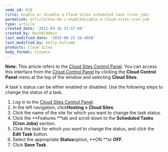 ```yaml
---
node_id: 610
title: Enable or disable a Cloud Sites scheduled task (cron job)
permalink: article/how-do-i-enabledisable-a-cloud-sites-cron-job
type: article
created_date: '2011-03-16 21:57:40'
created_by: RackKCAdmin
last_modified_date: '2015-06-23 16:4058'
last_modified_by: kelly.holcomb
products: Cloud Sites
body_format: tinymce
---
```


**Note:** This article refers to the [Cloud Sites Control
Panel](https://manage.rackspacecloud.com/). You can access this
interface from the [Cloud Control Panel](https://mycloud.rackspace.com/)
by clicking the **Cloud Control Panel** menu at the top of the window
and selecting **Cloud Sites**.

A task's status can be either enabled or disabled. Use the following
steps to change the status of a task.

1.  Log in to the [Cloud Sites Control
    Panel](http://manage.rackspacecloud.com "http://manage.rackspacecloud.com").
2.  In the left navigation, click**Hosting \> Cloud Sites**.
3.  Click the name of the site for which you want to change the task
    status.
4.  Click the **Features **tab and scroll down to the **Scheduled Tasks
    (Cron Jobs)** section.
5.  Click the task for which you want to change the status, and click
    the **Edit Task** button.
6.  Select the appropriate **Status**option, **ON **or **OFF**.
7.  Click **Save Task**. 


